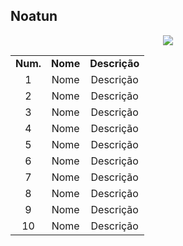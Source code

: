## Noatun 

<p align="center">
<img src="./" />
</p> 

<table align="center">
    <tr align="center">
        <td><strong>Num.</strong></td>
        <td><strong>Nome</strong></td>
        <td><strong>Descrição</strong></td>
    </tr>
    <tr align="center">
        <td>1</tdr>
        <td>Nome</td>
        <td>Descrição</td>
    </tr>
    <tr align="center">
        <td>2</tdr>
        <td>Nome</td>
        <td>Descrição</td>
    </tr>
    <tr align="center">
        <td>3</tdr>
        <td>Nome</td>
        <td>Descrição</td>
    </tr>
    <tr align="center">
        <td>4</tdr>
        <td>Nome</td>
        <td>Descrição</td>
    </tr>
    <tr align="center">
        <td>5</tdr>
        <td>Nome</td>
        <td>Descrição</td>
    </tr>
    <tr align="center">
        <td>6</tdr>
        <td>Nome</td>
        <td>Descrição</td>
    </tr>
    <tr align="center">
        <td>7</tdr>
        <td>Nome</td>
        <td>Descrição</td>
    </tr>
    <tr align="center">
        <td>8</tdr>
        <td>Nome</td>
        <td>Descrição</td>
    </tr>
    <tr align="center">
        <td>9</tdr>
        <td>Nome</td>
        <td>Descrição</td>
    </tr>
    <tr align="center">
        <td>10</tdr>
        <td>Nome</td>
        <td>Descrição</td>
    </tr>
</table>